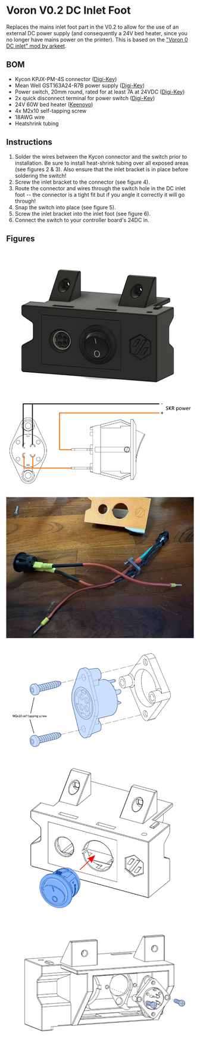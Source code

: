 # Voron V0.2 DC Inlet Foot

Replaces the mains inlet foot part in the V0.2 to allow for the use of an external DC power supply (and consequently a 24V bed heater, since you no longer have mains power on the printer). This is based on the ["Voron 0 DC inlet" mod by arkeet](https://github.com/VoronDesign/VoronUsers/tree/master/printer_mods/arkeet/v0-dc-inlet).

## BOM
- Kycon KPJX-PM-4S connector ([Digi-Key](https://www.digikey.com/en/products/detail/kycon-inc/KPJX-PM-4S/9990081))
- Mean Well GST163A24-R7B power supply ([Digi-Key](https://www.digikey.com/en/products/detail/mean-well-usa-inc/GST160A24-R7B/7703602))
- Power switch, 20mm round, rated for at least 7A at 24VDC ([Digi-Key](https://www.digikey.com/en/products/detail/w-rth-elektronik/471002268142/9950821))
- 2x quick disconnect terminal for power switch ([Digi-Key](https://www.digikey.com/en/products/detail/te-connectivity-amp-connectors/2-520194-2/289254))
- 24V 60W bed heater ([Keenovo](https://keenovo.store/collections/standard-keenovo-silicone-heaters/products/keenovo-square-silicone-heater-3d-printer-build-plate-heatbed-heating-pad?variant=33194097803404))
- 4x M2x10 self-tapping screw
- 18AWG wire
- Heatshrink tubing

## Instructions

1. Solder the wires between the Kycon connector and the switch prior to installation. Be sure to install heat-shrink tubing over all exposed areas (see figures 2 & 3). Also ensure that the inlet bracket is in place before soldering the switch!
2. Screw the inlet bracket to the connector (see figure 4).
3. Route the connector and wires through the switch hole in the DC inlet foot -- the connector is a tight fit but if you angle it correctly it will go through!
4. Snap the switch into place (see figure 5).
5. Screw the inlet bracket into the inlet foot (see figure 6).
6. Connect the switch to your controller board's 24DC in.

## Figures
![Figure 1 - model](images/model.png "Figure 1: Model")
![Figure 2 - connector wiring](images/connector-wiring.png "Figure 2: Connector Wiring")
![Figure 3 - assembled wiring](images/wiring.jpg "Figure 3: Assembled Wiring")
![Figure 4 - bracket-connector assembly](images/bracket-connector-assembly.png "Figure 4: Bracket-Connector Assembly")
![Figure 5 - switch-foot assembly](images/switch-foot-assembly.png "Figure 5: Switch-Foot Assembly")
![Figure 6 - connector mounting](images/connector-mounting.png "Figure 6: Connector Mounting")
